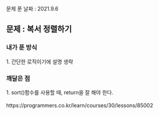 문제 푼 날짜 : 2021.9.6

<h2>문제 : 복서 정렬하기</h2>

<h3>내가 푼 방식</h3>
<div>1. 간단한 로직이기에 설명 생략</div>

<h3>깨달은 점</h3>
<div>1. sort()함수를 사용할 때, return을 잘 해야 한다.</div>

<br>
https://programmers.co.kr/learn/courses/30/lessons/85002